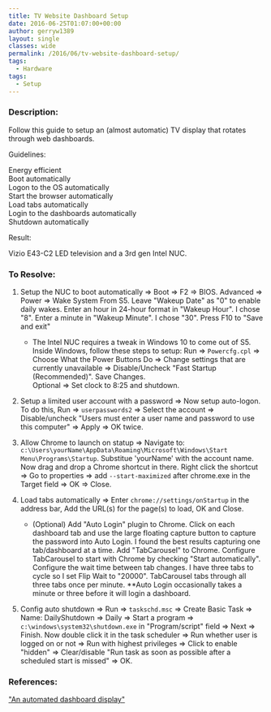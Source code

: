```yaml
---
title: TV Website Dashboard Setup
date: 2016-06-25T01:07:00+00:00
author: gerryw1389
layout: single
classes: wide
permalink: /2016/06/tv-website-dashboard-setup/
tags:
  - Hardware
tags:
  - Setup
---
```

<!--more-->

### Description:

Follow this guide to setup an (almost automatic) TV display that rotates through web dashboards.

Guidelines:

Energy efficient  
Boot automatically  
Logon to the OS automatically  
Start the browser automatically  
Load tabs automatically  
Login to the dashboards automatically  
Shutdown automatically

Result:

Vizio E43-C2  LED television and a 3rd gen Intel NUC.

### To Resolve:

1. Setup the NUC to boot automatically => Boot => F2 => BIOS. Advanced => Power => Wake System From S5. Leave "Wakeup Date" as "0" to enable daily wakes. Enter an hour in 24-hour format in "Wakeup Hour". I chose "8". Enter a minute in "Wakeup Minute". I chose "30". Press F10 to "Save and exit"

   - The Intel NUC requires a tweak in Windows 10 to come out of S5. Inside Windows, follow these steps to setup: Run => `Powercfg.cpl` => Choose What the Power Buttons Do => Change settings that are currently unavailable => Disable/Uncheck "Fast Startup (Recommended)". Save Changes.  
   Optional => Set clock to 8:25 and shutdown.

2. Setup a limited user account with a password => Now setup auto-logon. To do this, Run => `userpasswords2` => Select the account => Disable/uncheck "Users must enter a user name and password to use this computer" => Apply => OK twice.

3. Allow Chrome to launch on statup => Navigate to: `c:\Users\yourName\AppData\Roaming\Microsoft\Windows\Start Menu\Programs\Startup`. Substitue 'yourName' with the account name. Now drag and drop a Chrome shortcut in there. Right click the shortcut => Go to properties => add `--start-maximized` after chrome.exe in the Target field => OK => Close.

4. Load tabs automatically =>  Enter `chrome://settings/onStartup` in the address bar, Add the URL(s) for the page(s) to load, OK and Close.

   - (Optional) Add "Auto Login" plugin to Chrome. Click on each dashboard tab and use the large floating capture button to capture the password into Auto Login. I found the best results capturing one tab/dashboard at a time. Add "TabCarousel" to Chrome. Configure TabCarousel to start with Chrome by checking "Start automatically". Configure the wait time between tab changes. I have three tabs to cycle so I set Flip Wait to "20000". TabCarousel tabs through all three tabs once per minute. **Auto Login occasionally takes a minute or three before it will login a dashboard.

5. Config auto shutdown => Run => `taskschd.msc` => Create Basic Task => Name: DailyShutdown => Daily => Start a program => `c:\windows\system32\shutdown.exe` in "Program/script" field => Next => Finish. Now double click it in the task scheduler => Run whether user is logged on or not => Run with highest privileges => Click to enable "hidden" => Clear/disable "Run task as soon as possible after a scheduled start is missed" => OK.

### References:

["An automated dashboard display"](https://www.reddit.com/r/sysadmin/comments/4ho6mt/an_automated_dashboard_display/)